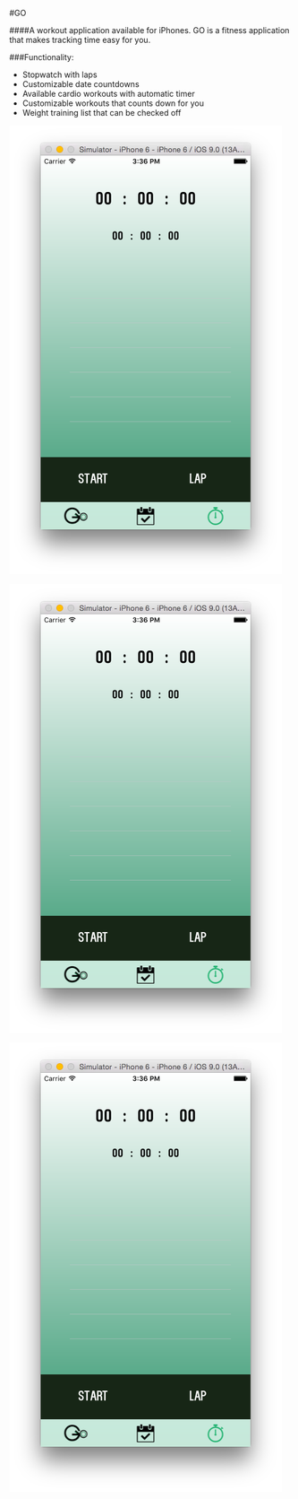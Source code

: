 #GO

####A workout application available for iPhones. GO is a fitness application that makes tracking time easy for you.

###Functionality:
* Stopwatch with laps
* Customizable date countdowns
* Available cardio workouts with automatic timer
* Customizable workouts that counts down for you
* Weight training list that can be checked off

![GO](/images/goshot1.png?raw=true "Optional Title")

![GO](/images/goshot1.png?raw=true "Optional Title")

![GO](/images/goshot1.png?raw=true "Optional Title")